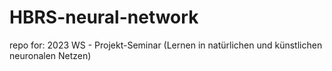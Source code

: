 # HBRS-neural-network
repo for: 2023 WS - Projekt-Seminar (Lernen in natürlichen und künstlichen neuronalen Netzen)
